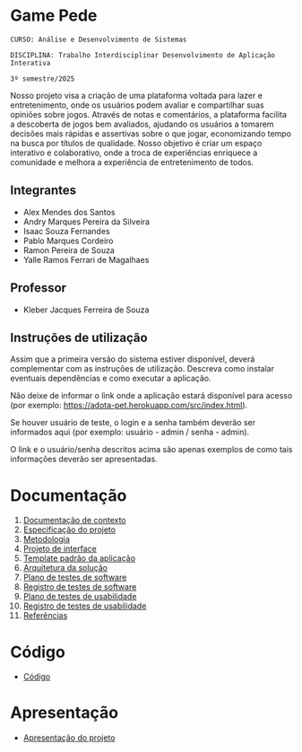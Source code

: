 # Game Pede

`CURSO: Análise e Desenvolvimento de Sistemas`

`DISCIPLINA: Trabalho Interdisciplinar Desenvolvimento de Aplicação Interativa`

`3º semestre/2025`

Nosso projeto visa a criação de uma plataforma voltada para lazer e entretenimento, onde os usuários podem avaliar e compartilhar suas opiniões sobre jogos. Através de notas e comentários, a plataforma facilita a descoberta de jogos bem avaliados, ajudando os usuários a tomarem decisões mais rápidas e assertivas sobre o que jogar, economizando tempo na busca por títulos de qualidade. Nosso objetivo é criar um espaço interativo e colaborativo, onde a troca de experiências enriquece a comunidade e melhora a experiência de entretenimento de todos.

## Integrantes

* Alex Mendes dos Santos
* Andry Marques Pereira da Silveira
* Isaac Souza Fernandes
* Pablo Marques Cordeiro
* Ramon Pereira de Souza
* Yalle Ramos Ferrari de Magalhaes

## Professor

* Kleber Jacques Ferreira de Souza

## Instruções de utilização

Assim que a primeira versão do sistema estiver disponível, deverá complementar com as instruções de utilização. Descreva como instalar eventuais dependências e como executar a aplicação.

Não deixe de informar o link onde a aplicação estará disponível para acesso (por exemplo: https://adota-pet.herokuapp.com/src/index.html).

Se houver usuário de teste, o login e a senha também deverão ser informados aqui (por exemplo: usuário - admin / senha - admin).

O link e o usuário/senha descritos acima são apenas exemplos de como tais informações deverão ser apresentadas.

# Documentação

<ol>
<li><a href="docs/01-Contexto.md"> Documentação de contexto</a></li>
<li><a href="docs/02-Especificacao.md"> Especificação do projeto</a></li>
<li><a href="docs/03-Metodologia.md"> Metodologia</a></li>
<li><a href="docs/04-Projeto-interface.md"> Projeto de interface</a></li>
<li><a href="docs/05-Template-padrao.md"> Template padrão da aplicação</a></li>
<li><a href="docs/06-Arquitetura-solucao.md"> Arquitetura da solução</a></li>
<li><a href="docs/07-Plano-testes-software.md"> Plano de testes de software</a></li>
<li><a href="docs/08-Registro-testes-software.md"> Registro de testes de software</a></li>
<li><a href="docs/09-Plano-testes-usabilidade.md"> Plano de testes de usabilidade</a></li>
<li><a href="docs/10-Registro-testes-usabilidade.md"> Registro de testes de usabilidade</a></li>
<li><a href="docs/11-Referencias.md"> Referências</a></li>
</ol>

# Código

* <a href="src/README.md">Código</a>

# Apresentação

* <a href="presentation/README.md">Apresentação do projeto</a>
